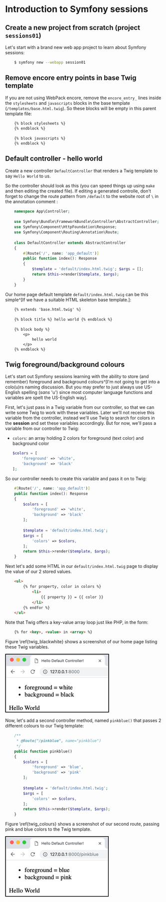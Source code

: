 
# Introduction to Symfony sessions

## Create a new project from scratch (project `sessions01`)

Let's start with a brand new web app project to learn about Symfony sessions:

```bash
    $ symfony new --webapp session01
```

## Remove encore entry points in base Twig template

If you are not using WebPack encore, remove the `encore_entry_` lines inside the `stylesheets` and `javascripts` blocks in the base template (`/templates/base.html.twig`). So these blocks will be empty in this parent template file:

```twig
    {% block stylesheets %}
    {% endblock %}

    {% block javascripts %}
    {% endblock %}
```

## Default controller - hello world

Create a new  controller `DefaultController` that renders a Twig template to say `Hello World` to us.

So the controller should look as this (you can speed things up using `make` and then editing the created file). If editing a generated controlle, don't forget to change the route pattern from `/default` to the website root of `\` in the annotation comment
:
```php
    namespace App\Controller;

    use Symfony\Bundle\FrameworkBundle\Controller\AbstractController;
    use Symfony\Component\HttpFoundation\Response;
    use Symfony\Component\Routing\Annotation\Route;

    class DefaultController extends AbstractController
    {
        #[Route('/', name: 'app_default')]
        public function index(): Response
        {
            $template = 'default/index.html.twig'; $args = [];
            return $this->render($template, $args);
        }
    }

```

Our home page default template `default/index.html.twig` can be this simple^[If we have a suitable HTML skeleton base template.]:

```twig
    {% extends 'base.html.twig' %}

    {% block title %} hello world {% endblock %}

    {% block body %}
        <p>
            hello world
        </p>
    {% endblock %}
```

## Twig foreground/background colours

Let's start out Symfony sessions learning with the ability to store (and remember) foreground and background colours^[I'm not going to get into a colo(u)rs naming discussion. But you may prefer to just always use US-English spelling (*sans* 'u') since most computer language functions and variables are spelt the US-English way]. 

First, let's just pass in a Twig variable from our controller, so that we can write some Twig to work with these variables. Later we'll not receive this variable from the controller, instead we'll use Twig to search for colors in the **session** and set these variables accordingly. But for now, we'll pass a variable from our controller to Twig: 

- `colors`: an array holding 2 colors for foreground (text color) and background color

    ```php
    $colors = [
        'foreground' => 'white',
        'background' => 'black'
    ];
    ```

So our controller needs to create this variable and pass it on to Twig:

```php
    #[Route('/', name: 'app_default')]
    public function index(): Response
    {
        $colors = [
            'foreground' => 'white',
            'background' => 'black'
        ];

        $template = 'default/index.html.twig';
        $args = [
            'colors' => $colors,
        ];
        return $this->render($template, $args);
    }
```

Next let's add some HTML in our `default/index.html.twig` page to display the value of our 2 stored values.


```html
    <ul>
        {% for property, color in colors %}
            <li>
                {{ property }} = {{ color }}
            </li>
        {% endfor %}
    </ul>
```

Note that Twig offers a key-value array loop just like PHP, in the form:

```html
    {% for <key>, <value> in <array> %}
```

Figure \ref{twig_blackwhite} shows a screenshot of our home page listing these Twig variables.

![Screenshot of home page listing Twig color array variable. \label{twig_blackwhite}](./03_figures/part05_sessions/6_black_white.png)

Now, let's add a second controller method, named `pinkblue()` that passes 2 different colours to our Twig template:

```php
    /**
     * @Route("/pinkblue", name="pinkblue")
     */
    public function pinkblue()
    {
        $colors = [
            'foreground' => 'blue',
            'background' => 'pink'
        ];

        $template = 'default/index.html.twig';
        $args = [
            'colors' => $colors,
        ];
        return $this->render($template, $args);
    }
```

Figure \ref{twig_colours} shows a screenshot of our second route, passing pink and blue colors to the Twig template.

![Screenshot of `/pinkblue` route passing different colours to Twig. \label{twig_colours}](./03_figures/part05_sessions/7_pink_blue.png)


